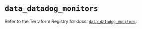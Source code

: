 # `data_datadog_monitors`

Refer to the Terraform Registry for docs: [`data_datadog_monitors`](https://registry.terraform.io/providers/datadog/datadog/3.61.0/docs/data-sources/monitors).
